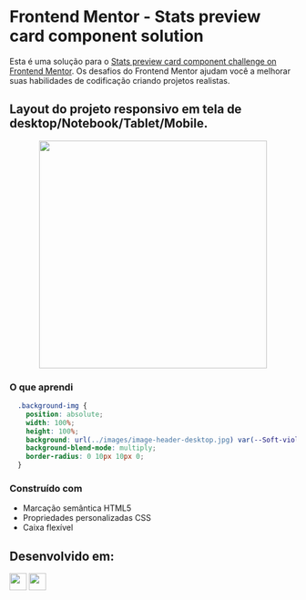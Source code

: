 # Frontend Mentor - Stats preview card component solution

Esta é uma solução para o [Stats preview card component challenge on Frontend Mentor](https://www.frontendmentor.io/challenges/stats-preview-card-component-8JqbgoU62). 
Os desafios do Frontend Mentor ajudam você a melhorar suas habilidades de codificação criando projetos realistas.

## Layout do projeto responsivo em tela de desktop/Notebook/Tablet/Mobile.

<div align="center">
  <img src="https://github.com/HumbertoFox/repository/assets/126817628/0e7024ce-350d-46b9-9ec6-d0cf434a072a" width="400px"/>
</div>

### O que aprendi

```css
  .background-img {
    position: absolute;
    width: 100%;
    height: 100%;
    background: url(../images/image-header-desktop.jpg) var(--Soft-violet);
    background-blend-mode: multiply;
    border-radius: 0 10px 10px 0;
  }
```

### Construído com

- Marcação semântica HTML5
- Propriedades personalizadas CSS
- Caixa flexível
## Desenvolvido em:

<div>
  <img src="https://cdn.jsdelivr.net/gh/devicons/devicon/icons/html5/html5-original.svg" width="30px"/>
  <img src="https://cdn.jsdelivr.net/gh/devicons/devicon/icons/css3/css3-original.svg" width="30px"/>
</div>
